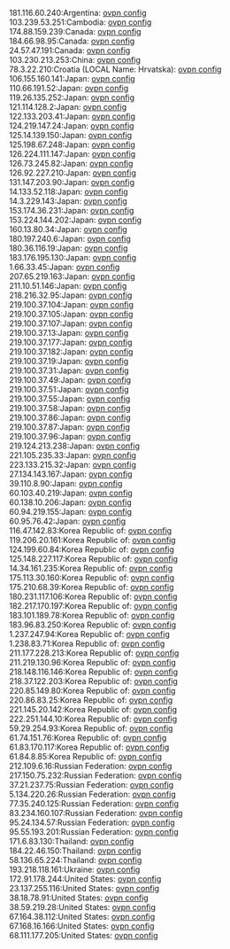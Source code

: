 181.116.60.240:Argentina: [ovpn config](vpn/181_116_60_240.ovpn)  
103.239.53.251:Cambodia: [ovpn config](vpn/103_239_53_251.ovpn)  
174.88.159.239:Canada: [ovpn config](vpn/174_88_159_239.ovpn)  
184.66.98.95:Canada: [ovpn config](vpn/184_66_98_95.ovpn)  
24.57.47.191:Canada: [ovpn config](vpn/24_57_47_191.ovpn)  
103.230.213.253:China: [ovpn config](vpn/103_230_213_253.ovpn)  
78.3.22.210:Croatia (LOCAL Name: Hrvatska): [ovpn config](vpn/78_3_22_210.ovpn)  
106.155.160.141:Japan: [ovpn config](vpn/106_155_160_141.ovpn)  
110.66.191.52:Japan: [ovpn config](vpn/110_66_191_52.ovpn)  
119.26.135.252:Japan: [ovpn config](vpn/119_26_135_252.ovpn)  
121.114.128.2:Japan: [ovpn config](vpn/121_114_128_2.ovpn)  
122.133.203.41:Japan: [ovpn config](vpn/122_133_203_41.ovpn)  
124.219.147.24:Japan: [ovpn config](vpn/124_219_147_24.ovpn)  
125.14.139.150:Japan: [ovpn config](vpn/125_14_139_150.ovpn)  
125.198.67.248:Japan: [ovpn config](vpn/125_198_67_248.ovpn)  
126.224.111.147:Japan: [ovpn config](vpn/126_224_111_147.ovpn)  
126.73.245.82:Japan: [ovpn config](vpn/126_73_245_82.ovpn)  
126.92.227.210:Japan: [ovpn config](vpn/126_92_227_210.ovpn)  
131.147.203.90:Japan: [ovpn config](vpn/131_147_203_90.ovpn)  
14.133.52.118:Japan: [ovpn config](vpn/14_133_52_118.ovpn)  
14.3.229.143:Japan: [ovpn config](vpn/14_3_229_143.ovpn)  
153.174.36.231:Japan: [ovpn config](vpn/153_174_36_231.ovpn)  
153.224.144.202:Japan: [ovpn config](vpn/153_224_144_202.ovpn)  
160.13.80.34:Japan: [ovpn config](vpn/160_13_80_34.ovpn)  
180.197.240.6:Japan: [ovpn config](vpn/180_197_240_6.ovpn)  
180.36.116.19:Japan: [ovpn config](vpn/180_36_116_19.ovpn)  
183.176.195.130:Japan: [ovpn config](vpn/183_176_195_130.ovpn)  
1.66.33.45:Japan: [ovpn config](vpn/1_66_33_45.ovpn)  
207.65.219.163:Japan: [ovpn config](vpn/207_65_219_163.ovpn)  
211.10.51.146:Japan: [ovpn config](vpn/211_10_51_146.ovpn)  
218.216.32.95:Japan: [ovpn config](vpn/218_216_32_95.ovpn)  
219.100.37.104:Japan: [ovpn config](vpn/219_100_37_104.ovpn)  
219.100.37.105:Japan: [ovpn config](vpn/219_100_37_105.ovpn)  
219.100.37.107:Japan: [ovpn config](vpn/219_100_37_107.ovpn)  
219.100.37.13:Japan: [ovpn config](vpn/219_100_37_13.ovpn)  
219.100.37.177:Japan: [ovpn config](vpn/219_100_37_177.ovpn)  
219.100.37.182:Japan: [ovpn config](vpn/219_100_37_182.ovpn)  
219.100.37.19:Japan: [ovpn config](vpn/219_100_37_19.ovpn)  
219.100.37.31:Japan: [ovpn config](vpn/219_100_37_31.ovpn)  
219.100.37.49:Japan: [ovpn config](vpn/219_100_37_49.ovpn)  
219.100.37.51:Japan: [ovpn config](vpn/219_100_37_51.ovpn)  
219.100.37.55:Japan: [ovpn config](vpn/219_100_37_55.ovpn)  
219.100.37.58:Japan: [ovpn config](vpn/219_100_37_58.ovpn)  
219.100.37.86:Japan: [ovpn config](vpn/219_100_37_86.ovpn)  
219.100.37.87:Japan: [ovpn config](vpn/219_100_37_87.ovpn)  
219.100.37.96:Japan: [ovpn config](vpn/219_100_37_96.ovpn)  
219.124.213.238:Japan: [ovpn config](vpn/219_124_213_238.ovpn)  
221.105.235.33:Japan: [ovpn config](vpn/221_105_235_33.ovpn)  
223.133.215.32:Japan: [ovpn config](vpn/223_133_215_32.ovpn)  
27.134.143.167:Japan: [ovpn config](vpn/27_134_143_167.ovpn)  
39.110.8.90:Japan: [ovpn config](vpn/39_110_8_90.ovpn)  
60.103.40.219:Japan: [ovpn config](vpn/60_103_40_219.ovpn)  
60.138.10.206:Japan: [ovpn config](vpn/60_138_10_206.ovpn)  
60.94.219.155:Japan: [ovpn config](vpn/60_94_219_155.ovpn)  
60.95.76.42:Japan: [ovpn config](vpn/60_95_76_42.ovpn)  
116.47.142.83:Korea Republic of: [ovpn config](vpn/116_47_142_83.ovpn)  
119.206.20.161:Korea Republic of: [ovpn config](vpn/119_206_20_161.ovpn)  
124.199.60.84:Korea Republic of: [ovpn config](vpn/124_199_60_84.ovpn)  
125.148.227.117:Korea Republic of: [ovpn config](vpn/125_148_227_117.ovpn)  
14.34.161.235:Korea Republic of: [ovpn config](vpn/14_34_161_235.ovpn)  
175.113.30.160:Korea Republic of: [ovpn config](vpn/175_113_30_160.ovpn)  
175.210.68.39:Korea Republic of: [ovpn config](vpn/175_210_68_39.ovpn)  
180.231.117.106:Korea Republic of: [ovpn config](vpn/180_231_117_106.ovpn)  
182.217.170.197:Korea Republic of: [ovpn config](vpn/182_217_170_197.ovpn)  
183.101.189.78:Korea Republic of: [ovpn config](vpn/183_101_189_78.ovpn)  
183.96.83.250:Korea Republic of: [ovpn config](vpn/183_96_83_250.ovpn)  
1.237.247.94:Korea Republic of: [ovpn config](vpn/1_237_247_94.ovpn)  
1.238.83.71:Korea Republic of: [ovpn config](vpn/1_238_83_71.ovpn)  
211.177.228.213:Korea Republic of: [ovpn config](vpn/211_177_228_213.ovpn)  
211.219.130.96:Korea Republic of: [ovpn config](vpn/211_219_130_96.ovpn)  
218.148.116.146:Korea Republic of: [ovpn config](vpn/218_148_116_146.ovpn)  
218.37.122.203:Korea Republic of: [ovpn config](vpn/218_37_122_203.ovpn)  
220.85.149.80:Korea Republic of: [ovpn config](vpn/220_85_149_80.ovpn)  
220.86.83.25:Korea Republic of: [ovpn config](vpn/220_86_83_25.ovpn)  
221.145.20.142:Korea Republic of: [ovpn config](vpn/221_145_20_142.ovpn)  
222.251.144.10:Korea Republic of: [ovpn config](vpn/222_251_144_10.ovpn)  
59.29.254.93:Korea Republic of: [ovpn config](vpn/59_29_254_93.ovpn)  
61.74.151.76:Korea Republic of: [ovpn config](vpn/61_74_151_76.ovpn)  
61.83.170.117:Korea Republic of: [ovpn config](vpn/61_83_170_117.ovpn)  
61.84.8.85:Korea Republic of: [ovpn config](vpn/61_84_8_85.ovpn)  
212.109.6.16:Russian Federation: [ovpn config](vpn/212_109_6_16.ovpn)  
217.150.75.232:Russian Federation: [ovpn config](vpn/217_150_75_232.ovpn)  
37.21.237.75:Russian Federation: [ovpn config](vpn/37_21_237_75.ovpn)  
5.134.220.26:Russian Federation: [ovpn config](vpn/5_134_220_26.ovpn)  
77.35.240.125:Russian Federation: [ovpn config](vpn/77_35_240_125.ovpn)  
83.234.160.107:Russian Federation: [ovpn config](vpn/83_234_160_107.ovpn)  
95.24.134.57:Russian Federation: [ovpn config](vpn/95_24_134_57.ovpn)  
95.55.193.201:Russian Federation: [ovpn config](vpn/95_55_193_201.ovpn)  
171.6.83.130:Thailand: [ovpn config](vpn/171_6_83_130.ovpn)  
184.22.46.150:Thailand: [ovpn config](vpn/184_22_46_150.ovpn)  
58.136.65.224:Thailand: [ovpn config](vpn/58_136_65_224.ovpn)  
193.218.118.161:Ukraine: [ovpn config](vpn/193_218_118_161.ovpn)  
172.91.178.244:United States: [ovpn config](vpn/172_91_178_244.ovpn)  
23.137.255.116:United States: [ovpn config](vpn/23_137_255_116.ovpn)  
38.18.78.91:United States: [ovpn config](vpn/38_18_78_91.ovpn)  
38.59.219.28:United States: [ovpn config](vpn/38_59_219_28.ovpn)  
67.164.38.112:United States: [ovpn config](vpn/67_164_38_112.ovpn)  
67.168.16.166:United States: [ovpn config](vpn/67_168_16_166.ovpn)  
68.111.177.205:United States: [ovpn config](vpn/68_111_177_205.ovpn)  
